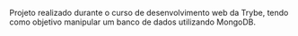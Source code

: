 <!-- MongoDB Commerce-->

Projeto realizado durante o curso de desenvolvimento web da Trybe, tendo como objetivo manipular um banco de dados utilizando MongoDB.
